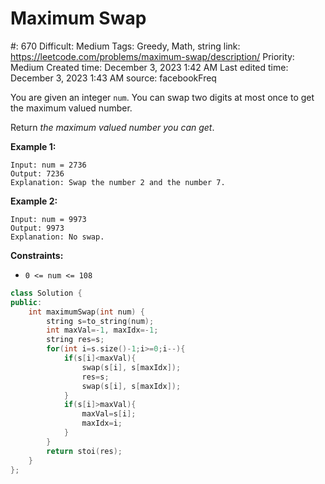 # Maximum Swap

#: 670
Difficult: Medium
Tags: Greedy, Math, string
link: https://leetcode.com/problems/maximum-swap/description/
Priority: Medium
Created time: December 3, 2023 1:42 AM
Last edited time: December 3, 2023 1:43 AM
source: facebookFreq

You are given an integer `num`. You can swap two digits at most once to get the maximum valued number.

Return *the maximum valued number you can get*.

**Example 1:**

```
Input: num = 2736
Output: 7236
Explanation: Swap the number 2 and the number 7.

```

**Example 2:**

```
Input: num = 9973
Output: 9973
Explanation: No swap.

```

**Constraints:**

- `0 <= num <= 108`

```cpp
class Solution {
public:
    int maximumSwap(int num) {
        string s=to_string(num);
        int maxVal=-1, maxIdx=-1;
        string res=s;
        for(int i=s.size()-1;i>=0;i--){
            if(s[i]<maxVal){
                swap(s[i], s[maxIdx]);
                res=s;
                swap(s[i], s[maxIdx]);
            }
            if(s[i]>maxVal){
                maxVal=s[i];
                maxIdx=i;
            }
        }
        return stoi(res);
    }
};
```